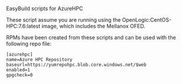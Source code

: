 EasyBuild scripts for AzureHPC

These script assume you are running using the OpenLogic:CentOS-HPC:7.6:latest image, which includes the Mellanox OFED.

RPMs have been created from these scripts and can be used with the following repo file:

```
[azurehpc]
name=Azure HPC Repository
baseurl=https://yumrepohpc.blob.core.windows.net/$web
enabled=1
gpgcheck=0
```


